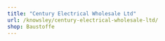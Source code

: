 ```yaml
---
title: "Century Electrical Wholesale Ltd"
url: /knowsley/century-electrical-wholesale-ltd/
shop: Baustoffe
---
```

